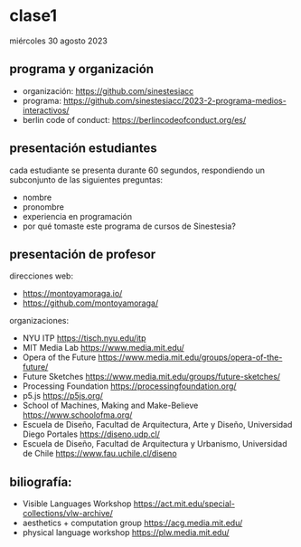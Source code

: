# clase1

miércoles 30 agosto 2023

## programa y organización

- organización: https://github.com/sinestesiacc
- programa: https://github.com/sinestesiacc/2023-2-programa-medios-interactivos/
- berlin code of conduct: https://berlincodeofconduct.org/es/

## presentación estudiantes

cada estudiante se presenta durante 60 segundos, respondiendo un subconjunto de las siguientes preguntas:

- nombre
- pronombre
- experiencia en programación
- por qué tomaste este programa de cursos de Sinestesia?

## presentación de profesor

direcciones web:

- https://montoyamoraga.io/
- https://github.com/montoyamoraga/

organizaciones:

- NYU ITP https://tisch.nyu.edu/itp
- MIT Media Lab https://www.media.mit.edu/
- Opera of the Future https://www.media.mit.edu/groups/opera-of-the-future/
- Future Sketches https://www.media.mit.edu/groups/future-sketches/
- Processing Foundation https://processingfoundation.org/
- p5.js https://p5js.org/
- School of Machines, Making and Make-Believe https://www.schoolofma.org/
- Escuela de Diseño, Facultad de Arquitectura, Arte y Diseño, Universidad Diego Portales https://diseno.udp.cl/
- Escuela de Diseño, Facultad de Arquitectura y Urbanismo, Universidad de Chile https://www.fau.uchile.cl/diseno

## biliografía:

- Visible Languages Workshop https://act.mit.edu/special-collections/vlw-archive/
- aesthetics + computation group https://acg.media.mit.edu/
- physical language workshop https://plw.media.mit.edu/
